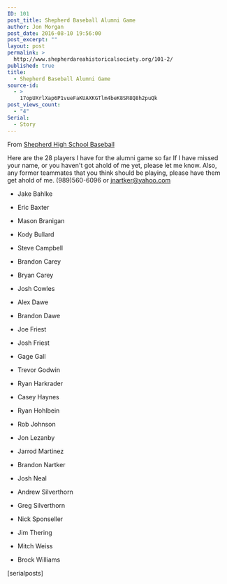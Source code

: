 ```yaml
---
ID: 101
post_title: Shepherd Baseball Alumni Game
author: Jon Morgan
post_date: 2016-08-10 19:56:00
post_excerpt: ""
layout: post
permalink: >
  http://www.shepherdareahistoricalsociety.org/101-2/
published: true
title:
  - Shepherd Baseball Alumni Game
source-id:
  - >
    17opUXrlXap6P1vueFaKUAXKGTlm4beK8SR8Q8h2puQk
post_views_count:
  - "4"
Serial:
  - Story
---
```

From [Shepherd High School Baseball](https://www.facebook.com/Shepherd-High-School-Baseball-1407389539494174/?fref=nf)

Here are the 28 players I have for the alumni game so far If I have missed your name, or you haven't got ahold of me yet, please let me know. Also, any former teammates that you think should be playing, please have them get ahold of me. (989)560-6096 or [jnartker@yahoo.com](mailto:jnartker@yahoo.com)

* Jake Bahlke

* Eric Baxter

* Mason Branigan

* Kody Bullard

* Steve Campbell

* Brandon Carey

* Bryan Carey

* Josh Cowles

* Alex Dawe

* Brandon Dawe

* Joe Friest

* Josh Friest

* Gage Gall

* Trevor Godwin

* Ryan Harkrader

* Casey Haynes

* Ryan Hohlbein

* Rob Johnson

* Jon Lezanby

* Jarrod Martinez

* Brandon Nartker

* Josh Neal

* Andrew Silverthorn

* Greg Silverthorn

* Nick Sponseller

* Jim Thering

* Mitch Weiss

* Brock Williams

[serialposts]